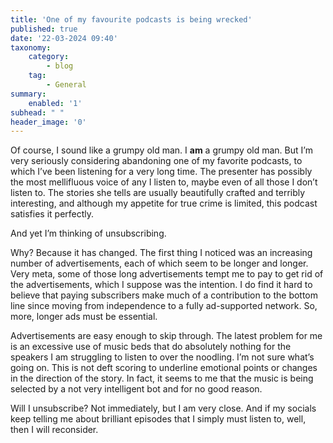 ```yaml
---
title: 'One of my favourite podcasts is being wrecked'
published: true
date: '22-03-2024 09:40'
taxonomy:
    category:
        - blog
    tag:
        - General
summary:
    enabled: '1'
subhead: " "
header_image: '0'
---
```


Of course, I sound like a grumpy old man. I **am** a grumpy old man. But I’m very seriously considering abandoning one of my favorite podcasts, to which I’ve been listening for a very long time. The presenter has possibly the most mellifluous voice of any I listen to, maybe even of all those I don’t listen to. The stories she tells are usually beautifully crafted and terribly interesting, and although my appetite for true crime is limited, this podcast satisfies it perfectly.

And yet I’m thinking of unsubscribing.

Why? Because it has changed. The first thing I noticed was an increasing number of advertisements, each of which seem to be longer and longer. Very meta, some of those long advertisements tempt me to pay to get rid of the advertisements, which I suppose was the intention. I do find it hard to believe that paying subscribers make much of a contribution to the bottom line since moving from independence to a fully ad-supported network. So, more, longer ads must be essential.

Advertisements are easy enough to skip through. The latest problem for me is an excessive use of music beds that do absolutely nothing for the speakers I am struggling to listen to over the noodling. I’m not sure what’s going on. This is not deft scoring to underline emotional points or changes in the direction of the story. In fact, it seems to me that the music is being selected by a not very intelligent bot and for no good reason.

Will I unsubscribe? Not immediately, but I am very close. And if my socials keep telling me about brilliant episodes that I simply must listen to, well, then I will reconsider.
